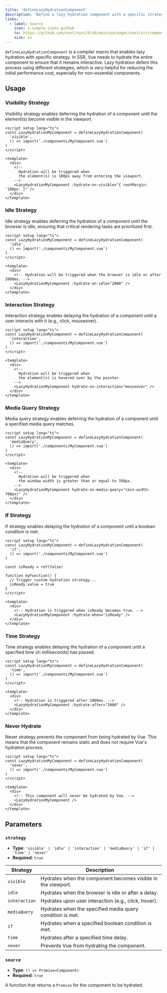 ```yaml
---
title: 'defineLazyHydrationComponent'
description: 'Define a lazy hydration component with a specific strategy.'
links:
  - label: Source
    icon: i-simple-icons-github
    to: https://github.com/nuxt/nuxt/blob/main/packages/nuxt/src/components/plugins/lazy-hydration-macro-transform.ts
    size: xs
---
```


`defineLazyHydrationComponent` is a compiler macro that enables lazy hydration with specific strategy. In SSR, Vue needs to hydrate the entire component to ensure that it remains interactive. Lazy hydration defers this process using different strategies, which is very helpful for reducing the initial performance cost, especially for non-essential components.

## Usage

### Visibility Strategy

Visibility strategy enables deferring the hydration of a component until the element(s) become visible in the viewport.

```vue
<script setup lang="ts">
const LazyHydrationMyComponent = defineLazyHydrationComponent(
  'visible',
  () => import('./components/MyComponent.vue')
)
</script>

<template>
  <div>
    <!-- 
      Hydration will be triggered when
      the element(s) is 100px away from entering the viewport.
    -->
    <LazyHydrationMyComponent :hydrate-on-visible="{ rootMargin: '100px' }" />
  </div>
</template>
```

### Idle Strategy

Idle strategy enables deferring the hydration of a component until the browser is idle, ensuring that critical rendering tasks are prioritized first.

```vue
<script setup lang="ts">
const LazyHydrationMyComponent = defineLazyHydrationComponent(
  'idle',
  () => import('./components/MyComponent.vue')
)
</script>

<template>
  <div>
    <!-- Hydration will be triggered when the browser is idle or after 2000ms. -->
    <LazyHydrationMyComponent :hydrate-on-idle="2000" />
  </div>
</template>
```

### Interaction Strategy

Interaction strategy enables delaying the hydration of a component until a user interacts with it (e.g., click, mouseover).

```vue
<script setup lang="ts">
const LazyHydrationMyComponent = defineLazyHydrationComponent(
  'interaction',
  () => import('./components/MyComponent.vue')
)
</script>

<template>
  <div>
    <!--
      Hydration will be triggered when
      the element(s) is hovered over by the pointer.
    -->
    <LazyHydrationMyComponent hydrate-on-interaction="mouseover" />
  </div>
</template>
```

### Media Query Strategy

Media query strategy enables deferring the hydration of a component until a specified media query matches.

```vue
<script setup lang="ts">
const LazyHydrationMyComponent = defineLazyHydrationComponent(
  'mediaQuery',
  () => import('./components/MyComponent.vue')
)
</script>

<template>
  <div>
    <!--
      Hydration will be triggered when
      the window width is greater than or equal to 768px.
    -->
    <LazyHydrationMyComponent hydrate-on-media-query="(min-width: 768px)" />
  </div>
</template>
```

### If Strategy

If strategy enables delaying the hydration of a component until a boolean condition is met.

```vue
<script setup lang="ts">
const LazyHydrationMyComponent = defineLazyHydrationComponent(
  'if',
  () => import('./components/MyComponent.vue')
)

const isReady = ref(false)

function myFunction() {
  // Trigger custom hydration strategy...
  isReady.value = true
}
</script>

<template>
  <div>
    <!-- Hydration is triggered when isReady becomes true. -->
    <LazyHydrationMyComponent :hydrate-when="isReady" />
  </div>
</template>
```

### Time Strategy

Time strategy enables delaying the hydration of a component until a specified time (in milliseconds) has passed.

```vue
<script setup lang="ts">
const LazyHydrationMyComponent = defineLazyHydrationComponent(
  'time', 
  () => import('./components/MyComponent.vue')
)
</script>

<template>
  <div>
    <!-- Hydration is triggered after 1000ms. -->
    <LazyHydrationMyComponent :hydrate-after="1000" />
  </div>
</template>
```

### Never Hydrate

Never strategy prevents the component from being hydrated by Vue. This means that the component remains static and does not require Vue's hydration process.

```vue
<script setup lang="ts">
const LazyHydrationMyComponent = defineLazyHydrationComponent(
  'never',
  () => import('./components/MyComponent.vue')
)
</script>

<template>
  <div>
    <!-- This component will never be hydrated by Vue. -->
    <LazyHydrationMyComponent />
  </div>
</template>
```

## Parameters

### `strategy`

- **Type**: `'visible' | 'idle' | 'interaction' | 'mediaQuery' | 'if' | 'time' | 'never'`
- **Required**: `true`

| Strategy     | Description                                                      |
|-------------|------------------------------------------------------------------|
| `visible`   | Hydrates when the component becomes visible in the viewport.     |
| `idle`      | Hydrates when the browser is idle or after a delay.             |
| `interaction` | Hydrates upon user interaction (e.g., click, hover).          |
| `mediaQuery` | Hydrates when the specified media query condition is met.      |
| `if`        | Hydrates when a specified boolean condition is met.             |
| `time`      | Hydrates after a specified time delay.                          |
| `never`     | Prevents Vue from hydrating the component.                      |

### `source`

- **Type**: `() => Promise<Component>`
- **Required**: `true`

A function that returns a `Promise` for the component to be hydrated.
